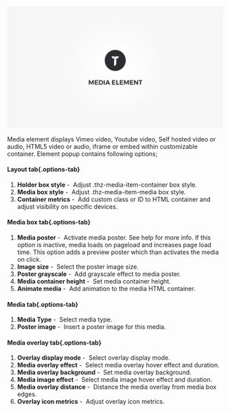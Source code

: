 <div class="thz-doc-image max">
<a class="thz-lightbox mfp-iframe" href="https://www.youtube.com/watch?v=Ve_j_bl7uk4" data-mfp-title="Creatus WordPress Theme Media Element" data-modal-size="large">
	<img src="../../docs-media/splash-media-element.jpg" alt="Creatus WordPress Theme Media Element" />
</a>
</div>

Media element displays Vimeo video, Youtube video, Self hosted video or audio, HTML5 video or audio, iframe or embed within customizable container. Element popup contains following options;

#### Layout tab{.options-tab}
1. __Holder box style__&nbsp;-&nbsp; Adjust .thz-media-item-container box style.
1. __Media box style__&nbsp;-&nbsp; Adjust .thz-media-item-media box style.
1. __Container metrics__&nbsp;-&nbsp; Add custom class or ID to HTML container and adjust visibility on specific devices.

#### Media box tab{.options-tab}
1. __Media poster__&nbsp;-&nbsp; Activate media poster. See help for more info. If this option is inactive, media loads on pageload and increases page load time. This option adds a preview poster which than activates the media on click.
1. __Image size__&nbsp;-&nbsp; Select the poster image size.
1. __Poster grayscale__&nbsp;-&nbsp; Add grayscale effect to media poster.
1. __Media container height__&nbsp;-&nbsp; Set media container height.
1. __Animate media__&nbsp;-&nbsp; Add animation to the media HTML container.

#### Media tab{.options-tab}
1. __Media Type__&nbsp;-&nbsp; Select media type.
1. __Poster image__&nbsp;-&nbsp; Insert a poster image for this media.

#### Media overlay tab{.options-tab}
1. __Overlay display mode__&nbsp;-&nbsp; Select overlay display mode.
1. __Media overlay effect__&nbsp;-&nbsp; Select media overlay hover effect and duration.
1. __Media overlay background__&nbsp;-&nbsp; Set media overlay background.
1. __Media image effect__&nbsp;-&nbsp; Select media image hover effect and duration.
1. __Media overlay distance__&nbsp;-&nbsp; Distance the media overlay from media box edges.
1. __Overlay icon metrics__&nbsp;-&nbsp; Adjust overlay icon metrics.